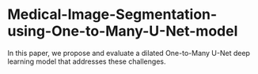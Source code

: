 # Medical-Image-Segmentation-using-One-to-Many-U-Net-model
In this paper, we propose and evaluate a dilated One-to-Many U-Net deep learning model that addresses these challenges. 
